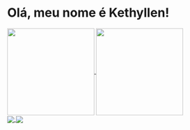 <h1>Olá, meu nome é Kethyllen!</h1>
    <div>
        <a href="https://github.com/kethyllendeliperi/github-readme-stats">
            <img height=200 align="center" src="https://github-readme-stats.vercel.app/api?username=kethyllendeliperi" />
        </a>
        <a href="https://github.com/kethyllendeliperi/convoychat">
            <img height=200 align="center" src="https://github-readme-stats.vercel.app/api/top-langs?username=kethyllendeliperi&layout=compact&langs_count=8&card_width=320" />
        </a>
    </div>
  <div>
    <a href="https://github.com/kethyllendeliperi/github-readme-stats">
        <img align="center" src="https://github-readme-stats.vercel.app/api/pin/?username=kethyllendeliperi&repo=github-readme-stats" />
      </a>
      <a href="https://github.com/kethyllendeliperi/convoychat">
        <img align="center" src="https://github-readme-stats.vercel.app/api/pin/?username=kethyllendeliperi&repo=convoychat" />
      </a>
  </div>
